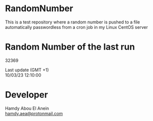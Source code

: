 # RandomNumber    
This is a test repository where a random number is pushed to a file automatically passwordless from a cron job in my Linux CentOS server    
# Random Number of the last run   
32369
      
Last update (GMT +1)    
10/03/23 12:10:00
# Developer    
Hamdy Abou El Anein   
hamdy.aea@protonmail.com
